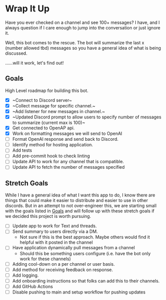 # Wrap It Up

Have you ever checked on a channel and see 100+ messages? I have, and I always question if I care enough to jump into the conversation or just ignore it.

Well, this bot comes to the rescue. The bot will summarize the last x (number allowed tbd) messages so you have a general idea of what is being discussed.

......will it work, let's find out!

## Goals

High Level roadmap for building this bot.

- [x] ~Connect to Discord server~
- [x] ~Collect message for specific channel.~
- [x] ~Add listener for new messages in channel.~
- [x] ~Updated Discord prompt to allow users to specify number of messages to summarize (current max is 100)~
- [x] Get connected to OpenAP api.
- [x] Work on formatting messages we will send to OpenAI
- [ ] Format OpenAI response and send back to Discord.
- [ ] Identify method for hosting application.
- [ ] Add tests
- [ ] Add pre-commit hook to check linting
- [ ] Update API to work for any channel that is compatible.
- [ ] Update API to fetch the number of messages specified

## Stretch Goals

While I have a general idea of what I want this app to do, I know there are things that could make it easier to distribute and easier to use in other discords. But in an attempt to not over-engineer this, we are starting small with the goals listed in [Goals](#goals) and will follow up with these stretch goals if we decided this project is worth pursuing.

- [ ] Update app to work for Text and threads.
- [ ] Send summary to users directly via a DM.
  - Not sure if this is the best approach. Maybe others would find it helpful with it posted in the channel
- [ ] Have application dynamically pull messages from a channel
  - Should this be something users configure (i.e. have the bot only work for these channels)
- [ ] Adding cool-down on a per channel or user basis.
- [ ] Add method for receiving feedback on response.
- [ ] Add logging.
- [ ] Add onboarding instructions so that folks can add this to their channels.
- [ ] Add GitHub Actions
- [ ] Disable pushing to main and setup workflow for pushing updates
